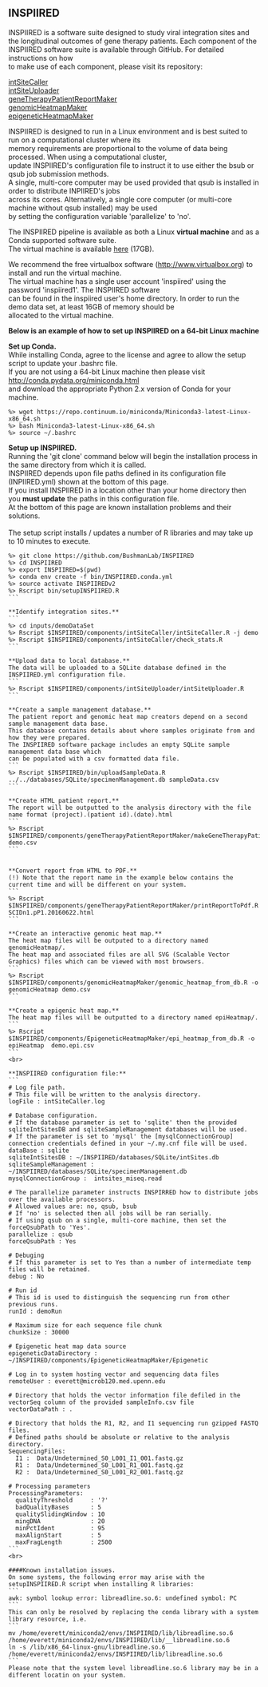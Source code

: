 ## INSPIIRED

INSPIIRED is a software suite designed to study viral integration sites and the longitudinal outcomes of gene therapy 
patients. Each component of the INSPIIRED software suite is available through GitHub. For detailed instructions on how  
to make use of each component, please visit its repository:  

[intSiteCaller](https://github.com/BushmanLab/intSiteCaller)  
[intSiteUploader](https://github.com/BushmanLab/intSiteUploader)  
[geneTherapyPatientReportMaker](https://github.com/BushmanLab/geneTherapyPatientReportMaker)  
[genomicHeatmapMaker](https://github.com/BushmanLab/genomicHeatmapMaker)  
[epigeneticHeatmapMaker](https://github.com/BushmanLab/EpigeneticHeatmapMaker)  

INSPIIRED is designed to run in a Linux environment and is best suited to run on a computational cluster where its  
memory requirements are proportional to the volume of data being processed. When using a computational cluster,  
update INSPIIRED's configuration file to instruct it to use either the bsub or qsub job submission methods.  
A single, multi-core computer may be used provided that qsub is installed in order to distribute INPIIRED's jobs  
across its cores. Alternatively, a single core computer (or multi-core machine without qsub installed) may be used  
by setting the configuration variable 'parallelize'  to 'no'.   

The INSPIIRED pipeline is available as both a Linux **virtual machine** and as a Conda supported software suite.  
The virtual machine is available [here](http://www.bushmanlab.org/assets/doc/INSPIIRED/INSPIIRED.ova.gz) (17GB).  

We recommend the free virtualbox software (http://www.virtualbox.org)  to install and run the virtual machine.  
The virtual machine has a single user account 'inspiired' using the password 'inspiired1'. The INSPIIRED software  
can be found in the inspiired user's home directory. In order to run the demo data set, at least 16GB of memory should be  
allocated to the virtual machine.


**Below is an example of how to set up INSPIIRED on a 64-bit Linux machine**

**Set up Conda.**  
While installing Conda, agree to the license and agree to allow the setup script to update your .bashrc file.  
If you are not using a 64-bit Linux machine then please visit http://conda.pydata.org/miniconda.html  
and download the appropriate Python 2.x version of Conda for your machine. 
```
%> wget https://repo.continuum.io/miniconda/Miniconda3-latest-Linux-x86_64.sh
%> bash Miniconda3-latest-Linux-x86_64.sh
%> source ~/.bashrc
```

**Setup up INSPIIRED.**  
Running the 'git clone' command below will begin the installation process in the same directory from which it is called.    
INSPIIRED depends upon file paths defined in its configuration file (INPIIRED.yml) shown at the bottom of this page.  
If you install INSPIIRED in a location other than your home directory then you **must update** the paths in this configuration file.  
At the bottom of this page are known installation problems and their solutions.  
<br>
The setup script installs / updates a number of R libraries and may take up to 10 minutes to execute.  
````
%> git clone https://github.com/BushmanLab/INSPIIRED
%> cd INSPIIRED
%> export INSPIIRED=$(pwd)
%> conda env create -f bin/INSPIIRED.conda.yml
%> source activate INSPIIREDv2
%> Rscript bin/setupINSPIIRED.R
```

**Identify integration sites.**
```
%> cd inputs/demoDataSet
%> Rscript $INSPIIRED/components/intSiteCaller/intSiteCaller.R -j demo
%> Rscript $INSPIIRED/components/intSiteCaller/check_stats.R
```

**Upload data to local database.**   
The data will be uploaded to a SQLite database defined in the INSPIIRED.yml configuration file.
```
%> Rscript $INSPIIRED/components/intSiteUploader/intSiteUploader.R
```

**Create a sample management database.**  
The patient report and genomic heat map creators depend on a second sample management data base.
This database contains details about where samples originate from and how they were prepared.
The INSPIIRED software package includes an empty SQLite sample management data base which
can be populated with a csv formatted data file.
```
%> Rscript $INSPIIRED/bin/uploadSampleData.R ../../databases/SQLite/specimenManagement.db sampleData.csv
```

**Create HTML patient report.**  
The report will be outputted to the analysis directory with the file name format (project).(patient id).(date).html
```
%> Rscript $INSPIIRED/components/geneTherapyPatientReportMaker/makeGeneTherapyPatientReport.R demo.csv
```


**Convert report from HTML to PDF.**  
(!) Note that the report name in the example below contains the current time and will be different on your system.
```
%> Rscript $INSPIIRED/components/geneTherapyPatientReportMaker/printReportToPdf.R SCIDn1.pP1.20160622.html
```

**Create an interactive genomic heat map.**  
The heat map files will be outputed to a directory named genomicHeatmap/.  
The heat map and associated files are all SVG (Scalable Vector Graphics) files which can be viewed with most browsers.
```
%> Rscript $INSPIIRED/components/genomicHeatmapMaker/genomic_heatmap_from_db.R -o genomicHeatmap demo.csv
```

**Create a epigenic heat map.**  
The heat map files will be outputted to a directory named epiHeatmap/.
```
%> Rscript $INSPIIRED/components/EpigeneticHeatmapMaker/epi_heatmap_from_db.R -o epiHeatmap  demo.epi.csv
```
<br>

**INSPIIRED configuration file:**
```
# Log file path.
# This file will be written to the analysis directory.
logFile : intSiteCaller.log

# Database configuration.
# If the database parameter is set to 'sqlite' then the provided sqliteIntSitesDB and sqliteSampleManagement databases will be used.
# If the parameter is set to 'mysql' the [mysqlConnectionGroup] connection credentials defined in your ~/.my.cnf file will be used.
dataBase : sqlite
sqliteIntSitesDB : ~/INSPIIRED/databases/SQLite/intSites.db
sqliteSampleManagement : ~/INSPIIRED/databases/SQLite/specimenManagement.db
mysqlConnectionGroup :  intsites_miseq.read

# The parallelize parameter instructs INSPIRRED how to distribute jobs over the available processors.
# Allowed values are: no, qsub, bsub
# If 'no' is selected then all jobs will be ran serially.
# If using qsub on a single, multi-core machine, then set the forceQsubPath to 'Yes'.
parallelize : qsub
forceQsubPath : Yes

# Debuging
# If this parameter is set to Yes than a number of intermediate temp files will be retained.
debug : No

# Run id
# This id is used to distinguish the sequencing run from other previous runs.
runId : demoRun

# Maximum size for each sequence file chunk
chunkSize : 30000

# Epigenetic heat map data source
epigeneticDataDirectory : ~/INSPIIRED/components/EpigeneticHeatmapMaker/Epigenetic

# Log in to system hosting vector and sequencing data files
remoteUser : everett@microb120.med.upenn.edu

# Directory that holds the vector information file defiled in the vectorSeq column of the provided sampleInfo.csv file
vectorDataPath : .

# Directory that holds the R1, R2, and I1 sequencing run gzipped FASTQ files.
# Defined paths should be absolute or relative to the analysis directory.
SequencingFiles:
  I1 :  Data/Undetermined_S0_L001_I1_001.fastq.gz
  R1 :  Data/Undetermined_S0_L001_R1_001.fastq.gz
  R2 :  Data/Undetermined_S0_L001_R2_001.fastq.gz

# Processing parameters
ProcessingParameters:
  qualityThreshold     : '?'
  badQualityBases      : 5
  qualitySlidingWindow : 10
  mingDNA              : 20
  minPctIdent          : 95
  maxAlignStart        : 5
  maxFragLength        : 2500
```
<br>

####Known installation issues.
On some systems, the following error may arise with the setupINSPIIRED.R script when installing R libraries:
```
awk: symbol lookup error: libreadline.so.6: undefined symbol: PC  
```
This can only be resolved by replacing the conda library with a system library resource, i.e.
```
mv /home/everett/miniconda2/envs/INSPIIRED/lib/libreadline.so.6   /home/everett/miniconda2/envs/INSPIIRED/lib/__libreadline.so.6
ln -s /lib/x86_64-linux-gnu/libreadline.so.6   /home/everett/miniconda2/envs/INSPIIRED/lib/libreadline.so.6  
```
Please note that the system level libreadline.so.6 library may be in a different locatin on your system.
